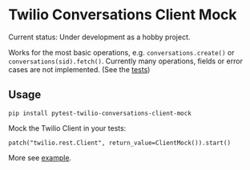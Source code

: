 # Twilio Conversations Client Mock

Current status: Under development as a hobby project.

Works for the most basic operations, e.g. `conversations.create()` or `conversations(sid).fetch()`.
Currently many operations, fields or error cases are not implemented. (See the [tests](https://github.com/githubjakob/pytest-twilio-conversations-client-mock/tests/README.md))

## Usage

```
pip install pytest-twilio-conversations-client-mock
```

Mock the Twilio Client in your tests:

```
patch("twilio.rest.Client", return_value=ClientMock()).start()
```

More see [example](https://github.com/githubjakob/pytest-twilio-conversations-client-mock/example/README.md).
